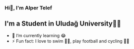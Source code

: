 ### Hi👋, I'm Alper Telef

## I'm a Student in Uludağ University👨‍🎓
- 🌱 I’m currently learning 😂
- ⚡ Fun fact: I love to swim 🏊‍♀️, play football and cycling 🚴‍♀️
